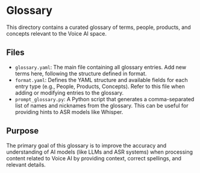 # Glossary

This directory contains a curated glossary of terms, people, products, and concepts relevant to the Voice AI space.

## Files

*   `glossary.yaml`: The main file containing all glossary entries. Add new terms here, following the structure defined in format.
*   `format.yaml`: Defines the YAML structure and available fields for each entry type (e.g., People, Products, Concepts). Refer to this file when adding or modifying entries to the glossary.
*   `prompt_glossary.py`: A Python script that generates a comma-separated list of names and nicknames from the glossary. This can be useful for providing hints to ASR models like Whisper.

## Purpose

The primary goal of this glossary is to improve the accuracy and understanding of AI models (like LLMs and ASR systems) when processing content related to Voice AI by providing context, correct spellings, and relevant details.
